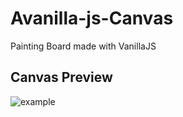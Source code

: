 # Avanilla-js-Canvas

Painting Board made with VanillaJS

## Canvas Preview

![example](https://user-images.githubusercontent.com/71279997/129481572-a3050813-3d65-4b20-a342-1c495b22e914.png)

